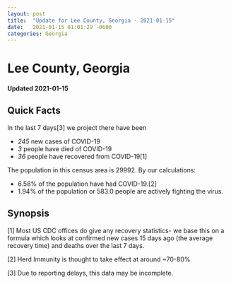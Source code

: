```yaml
---
layout: post
title:  "Update for Lee County, Georgia - 2021-01-15"
date:   2021-01-15 01:01:29 -0600
categories: Georgia
---
```


# Lee County, Georgia
#### Updated 2021-01-15

## Quick Facts

In the last 7 days[3] we project there have been
- *245* new cases of COVID-19
- *3* people have died of COVID-19
- *36* people have recovered from COVID-19[1]

The population in this census area is 29992. By our calculations:
- 6.58% of the population have had COVID-19.[2]
- 1.94% of the population or 583.0 people are actively fighting the virus.

## Synopsis




[1] Most US CDC offices do give any recovery statistics- we base this on a formula which looks at confirmed new cases
15 days ago (the average recovery time) and deaths over the last 7 days.

[2] Herd Immunity is thought to take effect at around ~70-80%

[3] Due to reporting delays, this data may be incomplete.
 
    
